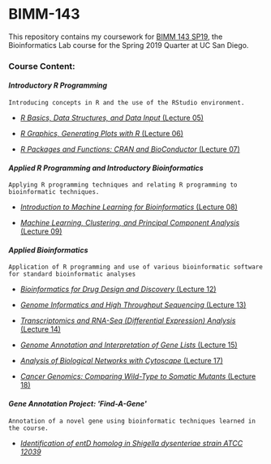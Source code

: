# BIMM-143

This repository contains my coursework for [BIMM 143 SP19](https://bioboot.github.io/bimm143_S19/), the Bioinformatics Lab course for the Spring 2019 Quarter at UC San Diego.




### Course Content:

#### *Introductory R Programming*
    Introducing concepts in R and the use of the RStudio environment.

- [*R Basics, Data Structures, and Data Input* (Lecture 05)](https://github.com/matt-demelo/BIMM-143/tree/master/Lecture_05-DataVisualization)

- [*R Graphics, Generating Plots with R* (Lecture 06)](https://github.com/matt-demelo/BIMM-143/tree/master/Lecture_06-Functions)

- [*R Packages and Functions: CRAN and BioConductor* (Lecture 07)](https://github.com/matt-demelo/BIMM-143/tree/master/Lecture_07-Packages_and_Functions)




#### *Applied R Programming and Introductory Bioinformatics*
    Applying R programming techniques and relating R programming to bioinformatic techniques.

- [*Introduction to Machine Learning for Bioinformatics* (Lecture 08)](https://github.com/matt-demelo/BIMM-143/tree/master/Lecture_08-MachineLearning)

- [*Machine Learning, Clustering, and Principal Component Analysis* (Lecture 09)](https://github.com/matt-demelo/BIMM-143/tree/master/Lecture_09-PCA_and_Clustering)



#### *Applied Bioinformatics*
    Application of R programming and use of various bioinformatic software for standard bioinformatic analyses

- [*Bioinformatics for Drug Design and Discovery* (Lecture 12)](https://github.com/matt-demelo/BIMM-143/tree/master/Lecture_12-DrugDesign)

- [*Genome Informatics and High Throughput Sequencing* (Lecture 13)](https://github.com/matt-demelo/BIMM-143/tree/master/Lecture_13-GenomeInformatics)

- [*Transcriptomics and RNA-Seq (Differential Expression) Analysis* (Lecture 14)](https://github.com/matt-demelo/BIMM-143/tree/master/Lecture_14-RNASeqAnalysis)

- [*Genome Annotation and Interpretation of Gene Lists* (Lecture 15)](https://bioboot.github.io/bimm143_S19/lectures/#15)

- [*Analysis of Biological Networks with Cytoscape* (Lecture 17)](https://bioboot.github.io/bimm143_S19/lectures/#17)

- [*Cancer Genomics: Comparing Wild-Type to Somatic Mutants* (Lecture 18)](https://github.com/matt-demelo/BIMM-143/tree/master/Lecture_18-CancerGenomics)



#### *Gene Annotation Project: 'Find-A-Gene'*
    Annotation of a novel gene using bioinformatic techniques learned in the course.
    
- [*Identification of entD homolog in Shigella dysenteriae strain ATCC 12039*](https://github.com/matt-demelo/BIMM-143/tree/master/Find_a_Gene)



